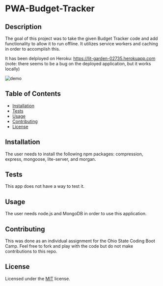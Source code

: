 # PWA-Budget-Tracker

## Description
The goal of this project was to take the given Budget Tracker code and add functionality to allow it to run offline. It utilizes service workers and caching in order to accomplish this. 

It has been delployed on Heroku: https://lit-garden-02735.herokuapp.com
(note: there seems to be a bug on the deployed application, but it works locally)

![demo](./assets/demo.gif)

## Table of Contents
- [Installation](#installation)
- [Tests](#tests)
- [Usage](#usage)
- [Contributing](#contributing)
- [License](#license)

## Installation
The user needs to install the following npm packages: compression, express, mongoose, lite-server, and morgan.

## Tests
This app does not have a way to test it.

## Usage
The user needs node.js and MongoDB in order to use this application. 

## Contributing 
This was done as an individual assignment for the Ohio State Coding Boot Camp. Feel free to fork and play with the code but do not make contributions to this repo. 

## License 
Licensed under the [MIT](./assets/LICENSE.txt) license.